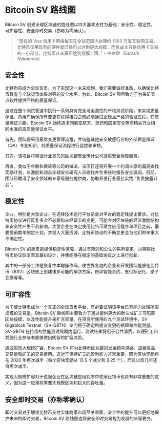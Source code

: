 # Bitcoin SV  路线图

Bitcoin SV 创建全球区块链的路线图以四大基本支柱为基础：安全性、稳定性、可扩容性、安全即时交易（亦称为零确认）。

> “现有的 Visa 信用卡网络每天在全球范围内处理约 1500 万笔互联网交易。比特币仅用现有的硬件就已经可以达到更大规模，而且成本只是信用卡交易的一小部分。比特币从未真正达到规模上限。” - <cite> 中本聪（Satoshi Nakamoto)</cite>
## 安全性

比特币将成为全球货币。为了实现这一未来规划，我们需要做好准备，以确保比特币具有与全球货币体系对等的安全水平。为此，Bitcoin SV 项目致力于为采矿节点软件提供严格的质量保证。

通过在整个测试管道中执行一系列具有完全可追溯性的严格测试阶段，来实现质量保证，向用户确保所有变更在获得接受之前必须通过正规且严格的验证过程。在质量保证方面，Bitcoin SV 始终追求同航空航天、医药和国家安全等高精尖行业相同水准的高质量保证水平。

首先，团队将采用最优变更管理流程，并借鉴其他安全敏感行业的外部质量保证（QA）专业知识，对质量保证流程进行监控和审核。

其次，该项目将聘请行业领先的区块链安全审计公司提供安全保障服务。

再者，类似于谷歌和微软等公司的做法，该项目还将开展一个利润丰厚的漏洞查找奖励计划，以激励和动员全球安全研究人员查找并负责任地报告安全漏洞。目前，团队已聘请了安全领域的专家级服务提供商，协助开发行业最佳实践 “负责披露计划”。

## 稳定性

企业，特别是大型企业，在选择技术运行平台前会对平台的稳定性提出要求。对比特币协议进行反复多次不必要和未经证实的变更，可能会对区块链的经济激励结构和安全性产生不利影响。大型企业在决定使用比特币建立应用程序和项目之前，需要提前数年制定计划，并投入大量资源，比特币协议的不断变更会为他们带来重大不确定性。

Bitcoin SV 的愿景是提供稳定性保障，通过有限的和公认的系列变更，以期将比特币协议恢复至其最初设计，并使能够在稳定的基础协议之上进行创新。

其中的一部分工作是恢复中本聪操作码，使世界各地的企业和开发团队能够在比特币（BSV）区块链上创建诸多可能的解决方案，例如智能合约、支付标记化、原子互换等等。

## 可扩容性

为了使比特币成为一个真正的全球货币平台，有必要证明该平台已有能力处理所需规模的交易量。Bitcoin SV 路线图主要致力于通过提供更大的默认或矿工可配置区块规模，以及性能提升来扩充容量。在项目所使用的九个测试环境中，SV Gigablock Testnet（SV-GBTN）专门用于确定所提议变更的瓶颈和性能测量。SV-GBTN 在持续的性能测试周期内运行，测试结果将用于公共消费，以便矿工和其他行业参与者能够做出明智的扩容决策。

通过实现大规模扩容，Bitcoin SV 将为比特币区块链的发展铺平道路，显著提高交易量和矿工的交易费用。这对于保持矿工的盈利能力非常重要，因为区块奖励将在 2020 年再次减半（每个区块奖励从 12.5 个减少到 6.25 个），而且以后几年还将再次减半。

实现大规模扩容对于说服企业在区块链应用程序中使用比特币也具有非常重要的意义，因为这一应用将需要大规模区块和巨大的吞吐量。

## 安全即时交易（亦称零确认）

即时交易对于解锁比特币支付实体商家市场至关重要。安全性的提升可以更好地保护未来的即时交易，Bitcoin SV 路线图也将安全即时交易视为发展的头等要务。
